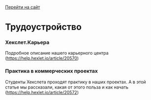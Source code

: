[Перейти на сайт](https://ru.hexlet.io)

# Трудоустройство

### Хекслет.Карьера

Подробное описание нашего карьерного центра (https://help.hexlet.io/article/20570)

### Практика в коммерческих проектах

Студенты Хекслета проходят практику в наших проектах. А в этой статье мы рассказали, какая от этого польза и как начать (https://help.hexlet.io/article/20572)

